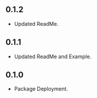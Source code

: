 ## 0.1.2

* Updated ReadMe.

## 0.1.1

* Updated ReadMe and Example.

## 0.1.0

* Package Deployment.
